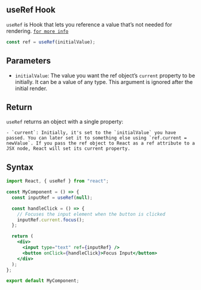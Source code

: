 ## useRef Hook

`useRef` is Hook that lets you reference a value that’s not needed for rendering. [`for more info`](https://react.dev/reference/react/useRef)

```jsx
const ref = useRef(initialValue);
```

## Parameters

- `initialValue`: The value you want the ref object’s `current` property to be initially. It can be a value of any type. This argument is ignored after the initial render.

## Return

`useRef` returns an object with a single property:

    - `current`: Initially, it's set to the `initialValue` you have passed. You can later set it to something else using `ref.current = newValue`. If you pass the ref object to React as a ref attribute to a JSX node, React will set its current property.

## Syntax

```jsx
import React, { useRef } from "react";

const MyComponent = () => {
  const inputRef = useRef(null);

  const handleClick = () => {
    // Focuses the input element when the button is clicked
    inputRef.current.focus();
  };

  return (
    <div>
      <input type="text" ref={inputRef} />
      <button onClick={handleClick}>Focus Input</button>
    </div>
  );
};

export default MyComponent;
```
